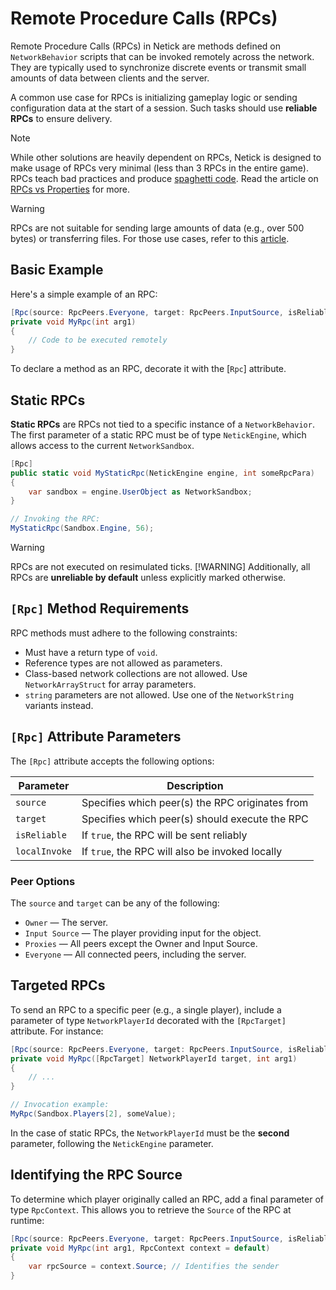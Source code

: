 # Remote Procedure Calls (RPCs)

Remote Procedure Calls (RPCs) in Netick are methods defined on `NetworkBehavior` scripts that can be invoked remotely across the network. They are typically used to synchronize discrete events or transmit small amounts of data between clients and the server.

A common use case for RPCs is initializing gameplay logic or sending configuration data at the start of a session. Such tasks should use **reliable RPCs** to ensure delivery.

> [!Note]
> While other solutions are heavily dependent on RPCs, Netick is designed to make usage of RPCs very minimal (less than 3 RPCs in the entire game). RPCs teach bad practices and produce [spaghetti code](https://en.wikipedia.org/wiki/Spaghetti_code). Read the article on [RPCs vs Properties](rpcs-vs-properties.md) for more.

> [!Warning]
> RPCs are not suitable for sending large amounts of data (e.g., over 500 bytes) or transferring files. For those use cases, refer to this [article](sending-large-amounts-of-data.md).

## Basic Example

Here's a simple example of an RPC:

```csharp
[Rpc(source: RpcPeers.Everyone, target: RpcPeers.InputSource, isReliable: true, localInvoke: false)]
private void MyRpc(int arg1)
{
    // Code to be executed remotely
}
```

To declare a method as an RPC, decorate it with the \[`Rpc`] attribute.

## Static RPCs

**Static RPCs** are RPCs not tied to a specific instance of a `NetworkBehavior`. The first parameter of a static RPC must be of type `NetickEngine`, which allows access to the current `NetworkSandbox`.

```csharp
[Rpc]
public static void MyStaticRpc(NetickEngine engine, int someRpcPara)
{
    var sandbox = engine.UserObject as NetworkSandbox;
}

// Invoking the RPC:
MyStaticRpc(Sandbox.Engine, 56);
```

> [!WARNING]
> RPCs are not executed on resimulated ticks.
> [!WARNING]
> Additionally, all RPCs are **unreliable by default** unless explicitly marked otherwise.

## `[Rpc]` Method Requirements

RPC methods must adhere to the following constraints:

* Must have a return type of `void`.
* Reference types are not allowed as parameters.
* Class-based network collections are not allowed. Use `NetworkArrayStruct` for array parameters.
* `string` parameters are not allowed. Use one of the `NetworkString` variants instead.

## `[Rpc]` Attribute Parameters

The `[Rpc]` attribute accepts the following options:

| Parameter     | Description                                     |
| ------------- | ----------------------------------------------- |
| `source`      | Specifies which peer(s) the RPC originates from |
| `target`      | Specifies which peer(s) should execute the RPC  |
| `isReliable`  | If `true`, the RPC will be sent reliably        |
| `localInvoke` | If `true`, the RPC will also be invoked locally |

### Peer Options

The `source` and `target` can be any of the following:

* `Owner` — The server.
* `Input Source` — The player providing input for the object.
* `Proxies` — All peers except the Owner and Input Source.
* `Everyone` — All connected peers, including the server.

## Targeted RPCs

To send an RPC to a specific peer (e.g., a single player), include a parameter of type `NetworkPlayerId` decorated with the `[RpcTarget]` attribute. For instance:

```csharp
[Rpc(source: RpcPeers.Everyone, target: RpcPeers.InputSource, isReliable: true, localInvoke: false)]
private void MyRpc([RpcTarget] NetworkPlayerId target, int arg1)
{
    // ...
}

// Invocation example:
MyRpc(Sandbox.Players[2], someValue);
```

In the case of static RPCs, the `NetworkPlayerId` must be the **second** parameter, following the `NetickEngine` parameter.

## Identifying the RPC Source

To determine which player originally called an RPC, add a final parameter of type `RpcContext`. This allows you to retrieve the `Source` of the RPC at runtime:

```csharp
[Rpc(source: RpcPeers.Everyone, target: RpcPeers.InputSource, isReliable: true, localInvoke: false)]
private void MyRpc(int arg1, RpcContext context = default)
{
    var rpcSource = context.Source; // Identifies the sender
}
```



